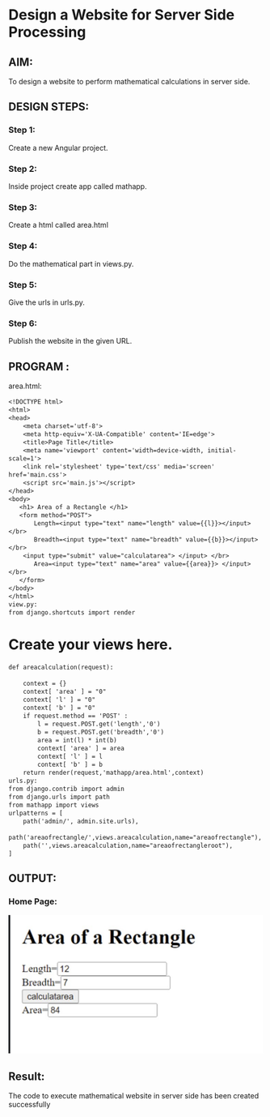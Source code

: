 # Design a Website for Server Side Processing

## AIM:
To design a website to perform mathematical calculations in server side.

## DESIGN STEPS:
### Step 1:
Create a new Angular project.

### Step 2:
Inside project create app called mathapp.

### Step 3:
Create a html called area.html

### Step 4:
Do the mathematical part in views.py.

### Step 5:
Give the urls in urls.py.

### Step 6:
Publish the website in the given URL.

## PROGRAM :
area.html:
```
<!DOCTYPE html>
<html>
<head>
    <meta charset='utf-8'>
    <meta http-equiv='X-UA-Compatible' content='IE=edge'>
    <title>Page Title</title>
    <meta name='viewport' content='width=device-width, initial-scale=1'>
    <link rel='stylesheet' type='text/css' media='screen' href='main.css'>
    <script src='main.js'></script>
</head>
<body>
   <h1> Area of a Rectangle </h1>
   <form method="POST">
       Length=<input type="text" name="length" value={{l}}></input> </br>
       Breadth=<input type="text" name="breadth" value={{b}}></input> </br>
    <input type="submit" value="calculatarea"> </input> </br>
       Area=<input type="text" name="area" value={{area}}> </input> </br>
   </form> 
</body>
</html>
view.py:
from django.shortcuts import render
```

# Create your views here.
```
def areacalculation(request):

    context = {}
    context[ 'area' ] = "0"
    context[ 'l' ] = "0"
    context[ 'b' ] = "0"
    if request.method == 'POST' :
        l = request.POST.get('length','0')
        b = request.POST.get('breadth','0')
        area = int(l) * int(b)
        context[ 'area' ] = area
        context[ 'l' ] = l
        context[ 'b' ] = b
    return render(request,'mathapp/area.html',context)
urls.py:
from django.contrib import admin
from django.urls import path
from mathapp import views
urlpatterns = [
    path('admin/', admin.site.urls),
    path('areaofrectangle/',views.areacalculation,name="areaofrectangle"),
    path('',views.areacalculation,name="areaofrectangleroot"),
]
```

## OUTPUT:

### Home Page:
![output](./s1.png)


## Result:
The code to execute mathematical website in server side has been created successfully

